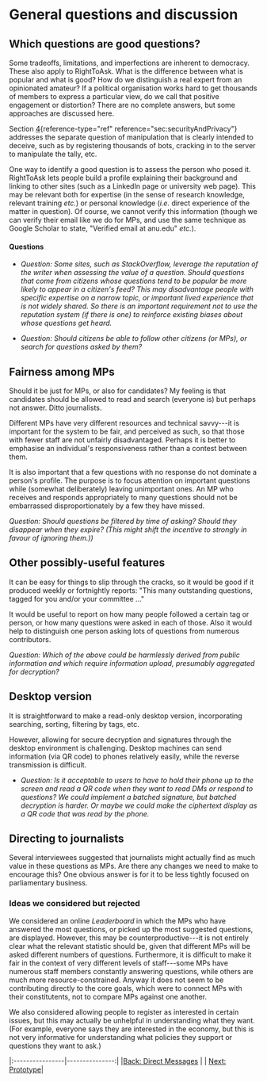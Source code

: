 # General questions and discussion

## Which questions are good questions?

Some tradeoffs, limitations, and imperfections are inherent to
democracy. These also apply to RightToAsk. What is the difference
between what is popular and what is good? How do we distinguish a real
expert from an opinionated amateur? If a political organisation works
hard to get thousands of members to express a particular view, do we
call that positive engagement or distortion? There are no complete
answers, but some approaches are discussed here.

Section [4](#sec:securityAndPrivacy){reference-type="ref"
reference="sec:securityAndPrivacy"} addresses the separate question of
manipulation that is clearly intended to deceive, such as by registering
thousands of bots, cracking in to the server to manipulate the tally,
etc.

One way to identify a good question is to assess the person who posed
it. RightToAsk lets people build a profile explaining their background
and linking to other sites (such as a LinkedIn page or university web
page). This may be relevant both for expertise (in the sense of research
knowledge, relevant training *etc.*) or personal knowledge (*i.e.*
direct experience of the matter in question). Of course, we cannot
verify this information (though we can verify their email like we do for
MPs, and use the same technique as Google Scholar to state, "Verified
email at anu.edu" *etc.*).

#### Questions

-   *Question: Some sites, such as StackOverflow, leverage the
    reputation of the writer when assessing the value of a question.
    Should questions that come from citizens whose questions tend to be
    popular be more likely to appear in a citizen's feed? This may
    disadvantage people with specific expertise on a narrow topic, or
    important lived experience that is not widely shared. So there is an
    important requirement not to use the reputation system (if there is
    one) to reinforce existing biases about whose questions get heard.*

-   *Question: Should citizens be able to follow other citizens (or
    MPs), or search for questions asked by them?*

## Fairness among MPs

Should it be just for MPs, or also for candidates? My feeling is that
candidates should be allowed to read and search (everyone is) but
perhaps not answer. Ditto journalists.

Different MPs have very different resources and technical savvy---it is
important for the system to be fair, and perceived as such, so that
those with fewer staff are not unfairly disadvantaged. Perhaps it is
better to emphasise an individual's responsiveness rather than a contest
between them.

It is also important that a few questions with no response do not
dominate a person's profile. The purpose is to focus attention on
important questions while (somewhat deliberately) leaving unimportant
ones. An MP who receives and responds appropriately to many questions
should not be embarrassed disproportionately by a few they have missed.

*Question: Should questions be filtered by time of asking? Should they
disappear when they expire? (This might shift the incentive to strongly
in favour of ignoring them.))*

## Other possibly-useful features

It can be easy for things to slip through the cracks, so it would be
good if it produced weekly or fortnightly reports: "This many
outstanding questions, tagged for you and/or your committee \..."

It would be useful to report on how many people followed a certain tag
or person, or how many questions were asked in each of those. Also it
would help to distinguish one person asking lots of questions from
numerous contributors.

*Question: Which of the above could be harmlessly derived from public
information and which require information upload, presumably aggregated
for decryption?*

## Desktop version

It is straightforward to make a read-only desktop version, incorporating
searching, sorting, filtering by tags, etc.

However, allowing for secure decryption and signatures through the
desktop environment is challenging. Desktop machines can send
information (via QR code) to phones relatively easily, while the reverse
transmission is difficult.

-   *Question: Is it acceptable to users to have to hold their phone up
    to the screen and read a QR code when they want to read DMs or
    respond to questions? We could implement a batched signature, but
    batched decryption is harder. Or maybe we could make the ciphertext
    display as a QR code that was read by the phone.*

## Directing to journalists

Several interviewees suggested that journalists might actually find as
much value in these questions as MPs. Are there any changes we need to
make to encourage this? One obvious answer is for it to be less tightly
focused on parliamentary business.

### Ideas we considered but rejected

We considered an online *Leaderboard* in which the MPs who have answered
the most questions, or picked up the most suggested questions, are
displayed. However, this may be counterproductive---it is not entirely
clear what the relevant statistic should be, given that different MPs
will be asked different numbers of questions. Furthermore, it is
difficult to make it fair in the context of very different levels of
staff---some MPs have numerous staff members constantly answering
questions, while others are much more resource-constrained. Anyway it
does not seem to be contributing directly to the core goals, which were
to connect MPs with their constitutents, not to compare MPs against one
another.

We also considered allowing people to register as interested in certain
issues, but this may actually be unhelpful in understanding what they
want. (For example, everyone says they are interested in the economy,
but this is not very informative for understanding what policies they
support or questions they want to ask.)

|:----------------|---------------:|
|[Back: Direct Messages](https://righttoaskorg.github.io/righttoask-docs/DMs) | | [Next: Prototype](https://righttoaskorg.github.io/righttoask-docs/Prototype)|



